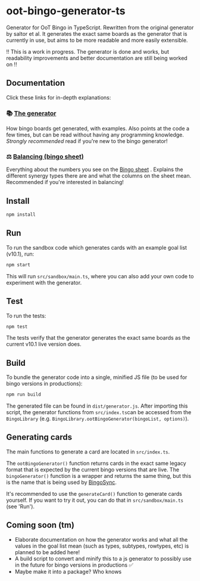 # oot-bingo-generator-ts

Generator for OoT Bingo in TypeScript. Rewritten from the original generator by saltor et al. It generates the exact
same boards as the generator that is currently in use, but aims to be more readable and more easily extensible.

!! This is a work in progress. The generator is done and works, but readability improvements and better documentation
are still being worked on !!

## Documentation

Click these links for in-depth explanations:

### :books: [The generator](/doc/GENERATOR.md)

How bingo boards get generated, with examples. Also points at the code a few times, but can be read without having any
programming knowledge. *Strongly recommended* read if you're new to the bingo generator!

### :balance_scale: [Balancing (bingo sheet)](/doc/BALANCING.md)

Everything about the numbers you see on
the [Bingo sheet](https://docs.google.com/spreadsheets/d/1-mD-OTM0Re7PyNf224MAsRuqQ0umI0E_Qq6nr1vA1aE/edit#gid=166040247)
. Explains the different synergy types there are and what the columns on the sheet mean. Recommended if you're
interested in balancing!

## Install

```bash
npm install
```

## Run

To run the sandbox code which generates cards with an example goal list (v10.1), run:

```bash
npm start
```

This will run `src/sandbox/main.ts`, where you can also add your own code to experiment with the generator.

## Test

To run the tests:

```bash
npm test
```

The tests verify that the generator generates the exact same boards as the current v10.1 live version does.

## Build

To bundle the generator code into a single, minified JS file (to be used for bingo versions in productions):

```bash
npm run build
```

The generated file can be found in `dist/generator.js`. After importing this script, the generator functions
from `src/index.ts`can be accessed from the `BingoLibrary` (e.g. `BingoLibrary.ootBingoGenerator(bingoList, options)`).

## Generating cards

The main functions to generate a card are located in `src/index.ts`.

The `ootBingoGenerator()` function returns cards in the exact same legacy format that is expected by the current bingo
versions that are live. The `bingoGenerator()` function is a wrapper and returns the same thing, but this is the name
that is being used by [BingoSync](https://bingosync.com).

It's recommended to use the `generateCard()` function to generate cards yourself. If you want to try it out, you can do
that in `src/sandbox/main.ts` (see 'Run').

## Coming soon (tm)

* Elaborate documentation on how the generator works and what all the values in the goal list mean (such as types,
  subtypes, rowtypes, etc) is planned to be added here!
* A build script to convert and minify this to a js generator to possibly use in the future for bingo versions in
  productions ✅
* Maybe make it into a package? Who knows

